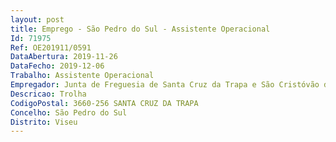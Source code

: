 ```yaml
--- 
layout: post
title: Emprego - São Pedro do Sul - Assistente Operacional
Id: 71975
Ref: OE201911/0591
DataAbertura: 2019-11-26
DataFecho: 2019-12-06
Trabalho: Assistente Operacional
Empregador: Junta de Freguesia de Santa Cruz da Trapa e São Cristóvão de Lafões
Descricao: Trolha
CodigoPostal: 3660-256 SANTA CRUZ DA TRAPA
Concelho: São Pedro do Sul
Distrito: Viseu
--- 
```

